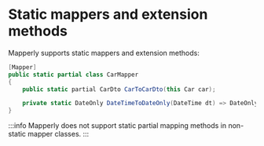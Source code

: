 # Static mappers and extension methods

Mapperly supports static mappers and extension methods:

```csharp
[Mapper]
public static partial class CarMapper
{
    public static partial CarDto CarToCarDto(this Car car);

    private static DateOnly DateTimeToDateOnly(DateTime dt) => DateOnly.FromDateTime(dt);
}
```

:::info
Mapperly does not support static partial mapping methods in non-static mapper classes.
:::
